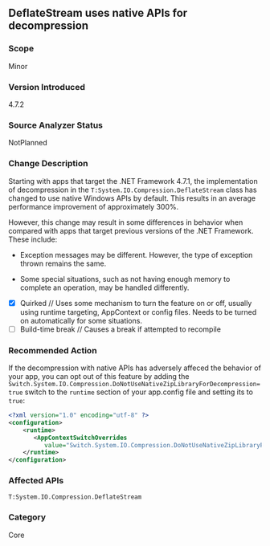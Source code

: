 ## DeflateStream uses native APIs for decompression

### Scope
Minor

### Version Introduced
4.7.2

### Source Analyzer Status
NotPlanned

### Change Description

Starting with apps that target the .NET Framework 4.7.1, the implementation of decompression in the `T:System.IO.Compression.DeflateStream` class has changed to use native Windows APIs by default. This results in an average performance improvement of approximately 300%. 

However, this change may result in some differences in behavior when compared with apps that target previous versions of the .NET Framework. These include:

- Exception messages may be different. However, the type of exception thrown remains the same.
 
- Some special situations, such as not having enough memory to complete an operation, may be handled differently.
 
- [X] Quirked // Uses some mechanism to turn the feature on or off, usually using runtime targeting, AppContext or config files. Needs to be turned on automatically for some situations.
- [ ] Build-time break // Causes a break if attempted to recompile

### Recommended Action

If the decompression with native APIs has adversely affeced the behavior of your app, you can opt out of this feature by adding the `Switch.System.IO.Compression.DoNotUseNativeZipLibraryForDecompression=true` switch to the `runtime` section of your app.config file and setting its to `true`:

```xml
<?xml version="1.0" encoding="utf-8" ?>
<configuration>
    <runtime>
       <AppContextSwitchOverrides
          value="Switch.System.IO.Compression.DoNotUseNativeZipLibraryForDecompression=true" />
    </runtime>
</configuration>
```
### Affected APIs
`T:System.IO.Compression.DeflateStream`

### Category
Core

<!--
    #518398
-->


